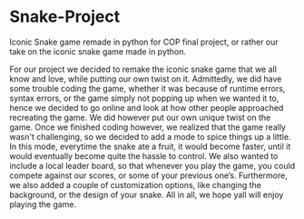 # Snake-Project
Iconic Snake game remade in python for COP final project, or rather our take on the iconic snake game made in python.


  For our project we decided to remake the iconic snake game that we all know and love, while putting our own twist on it. Admittedly, we did have some trouble coding the game, whether it was because of runtime errors, syntax errors, or the game simply not popping up when we wanted it to, hence we decided to go online and look at how other people approached recreating the game. We did however put our own unique twist on the game. Once we finished coding however, we realized that the game really wasn't challenging, so we decided to add  a mode to spice things up a little. In this mode, everytime the snake ate a fruit, it would become faster, until it would eventually become quite the hassle to control. We also wanted to include a local leader board, so that whenever you play the game, you could compete against our scores, or some of your previous one’s. Furthermore, we also added a couple of customization options, like changing the background, or the design of your snake. All in all, we hope yall will enjoy playing the game.
